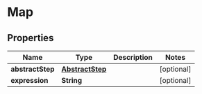 

# Map

## Properties

Name | Type | Description | Notes
------------ | ------------- | ------------- | -------------
**abstractStep** | [**AbstractStep**](AbstractStep.md) |  |  [optional]
**expression** | **String** |  |  [optional]




